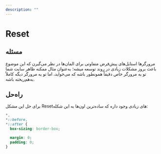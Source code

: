 ```yaml
---
description: ""
---
```


# Reset

## مسئله

مرورگرها استایل‌های پیش‌فرض متفاوتی برای المان‌ها در نظر می‌گیرن
که این موضوع باعث بروز مشکلات زیادی در روند توسعه میشه؛
به‌عنوان مثال ممکنه ظاهر سایت شما تو یه مرورگر خاص دقیقاً همونطور باشه که می‌خواید،
اما تو یه مرورگر دیگه کاملاً به‌هم‌ریخته باشه.

## راه‌حل

برای حل این مشکل Resetهای زیادی وجود داره
که ساده‌ترین اون‌ها به این شکله:

```css
*,
*::before,
*::after {
  box-sizing: border-box;

  margin: 0;
  padding: 0;
}
```
